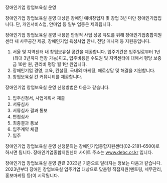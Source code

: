 장애인기업 창업보육실 운영

장애인기업 창업보육실 운영 대상은 장애인 예비창업자 및 창업 3년 미만 장애인기업입니다.
단, 개인서비스업, 안마업 등 일부 업종은 제외됩니다.

장애인기업 창업보육실 운영 내용은 안정적 사업 성공 유도를 위해 장애인기업종합지원센터 내 사무공간 제공, 장애인기업 육성사업 안내, 전담 매니저 등 지원등입니다.
1. 서울 및 지역센터 내 창업보유실 공간을 제공합니다.
입주기간은 입주일로부터 1년(최대 3년까지 연장 가능)이고, 입주비용은 수도권 및 지역센터에 대해서 평당 보증금 10만 원, 관리비 평당 월 1만 원입니다.
2. 장애인기업 경영, 교육, 컨설팅, 국내외 마케팅, 애로상담 및 해결을 지원합니다.
3. 창업보육실 간 커뮤니티를 제공합니다.

장애인기업 창업보육실 운영 신청방법은 다음과 같습니다.
1. 입주신청서, 사업계획서 제출
2. 서류심사
3. 서류심사 결과 통보
4. 면접심사
5. 최종결과 통보
6. 입주계약 체결
7. 입주

장애인기업 창업보육실 운영 신청문의는 장애인기업종합지원센터(02-2181-6500)로 하시면 됩니다.
장애인기업종합지원센터 사이트 주소는 www.debc.or.kr 입니다.

장애인기업 창업보육실 운영 관련 2023년 기준으로 달라지는 정보는 다음과 같습니다.
2023년부터 장애인 창업보육실 입주기업 대상으로 맞춤형 직접지원(멘토링, 세무관리, 홍보마케팅 등)이 시작됩니다.